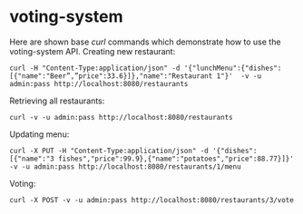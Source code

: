 # voting-system

Here are shown base _curl_ commands which demonstrate how to use the voting-system API.
Creating new restaurant:
```
curl -H "Content-Type:application/json" -d '{"lunchMenu":{"dishes":[{"name":"Beer”,”price":33.6}]},"name":"Restaurant 1"}'  -v -u admin:pass http://localhost:8080/restaurants 
```
Retrieving all restaurants:
```
curl -v -u admin:pass http://localhost:8080/restaurants 
```

Updating menu:
```
curl -X PUT -H "Content-Type:application/json" -d '{"dishes":[{"name":"3 fishes","price":99.9},{"name":"potatoes","price":88.77}]}' -v -u admin:pass http://localhost:8080/restaurants/1/menu
```
Voting:
```
curl -X POST -v -u admin:pass http://localhost:8080/restaurants/3/vote
```

